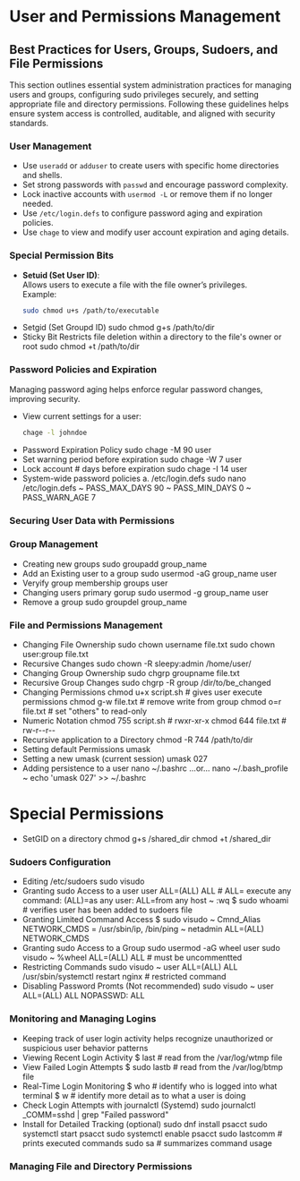 # User and Permissions Management

## Best Practices for Users, Groups, Sudoers, and File Permissions

This section outlines essential system administration practices for managing users and groups, configuring sudo privileges securely, and setting appropriate file and directory permissions. Following these guidelines helps ensure system access is controlled, auditable, and aligned with security standards.

### User Management

- Use `useradd` or `adduser` to create users with specific home directories and shells.
- Set strong passwords with `passwd` and encourage password complexity.
- Lock inactive accounts with `usermod -L` or remove them if no longer needed.
- Use `/etc/login.defs` to configure password aging and expiration policies.
- Use `chage` to view and modify user account expiration and aging details.

### Special Permission Bits

- **Setuid (Set User ID)**:  
  Allows users to execute a file with the file owner’s privileges.  
  Example:  
  ```bash
  sudo chmod u+s /path/to/executable
- Setgid (Set Groupd ID)
 sudo chmod g+s /path/to/dir
- Sticky Bit
Restricts file deletion within a directory to the file's owner or root
sudo chmod +t /path/to/dir


### Password Policies and Expiration

Managing password aging helps enforce regular password changes, improving security.

- View current settings for a user:
  ```bash
  chage -l johndoe
- Password Expiration Policy
sudo chage -M 90 user
- Set warning period before   expiration
sudo chage -W 7 user
- Lock account # days before expiration
sudo chage -I 14 user
- System-wide password policies
  a. /etc/login.defs
sudo nano /etc/login.defs
~ PASS_MAX_DAYS 90
~ PASS_MIN_DAYS 0
~ PASS_WARN_AGE 7



### Securing User Data with Permissions


### Group Management ###
- Creating new groups
sudo groupadd group_name
- Add an Existing user to a group
sudo usermod -aG group_name user
- Veryify group membership
groups user
- Changing users primary gorup
sudo usermod -g group_name user
- Remove a group
sudo groupdel group_name



### File and Permissions Management ###
- Changing File Ownership
sudo chown username file.txt
sudo chown user:group file.txt
- Recursive Changes
sudo chown -R sleepy:admin /home/user/
- Changing Group Ownership
sudo chgrp groupname file.txt
- Recursive Group Changes
sudo chgrp -R group /dir/to/be_changed
- Changing Permissions
chmod u+x script.sh	# gives user execute permissions
chmod g-w file.txt	# remove write from group
chmod o=r file.txt	# set "others" to read-only
- Numeric Notation
chmod 755 script.sh	# rwxr-xr-x
chmod 644 file.txt	# rw-r--r--
- Recursive application to a Directory
chmod -R 744 /path/to/dir
- Setting default Permissions
umask
- Setting a new umask (current session)
umask 027
- Adding persistence to a user 
nano ~/.bashrc 
...or...
nano ~/.bash_profile
~ echo 'umask 027' >> ~/.bashrc


# Special Permissions
- SetGID on a directory
chmod g+s /shared_dir
chmod +t /shared_dir


### Sudoers Configuration ###
- Editing /etc/sudoers
sudo visudo
- Granting sudo Access to a user
user ALL=(ALL) ALL	# ALL= execute any command: (ALL)=as any user: ALL=from any host
~ :wq 
$ sudo whoami		# verifies user has been added to sudoers file
- Granting Limited Command Access
$ sudo visudo
~ Cmnd_Alias NETWORK_CMDS = /usr/sbin/ip, /bin/ping
~ netadmin ALL=(ALL) NETWORK_CMDS
- Granting sudo Access to a Group
sudo usermod -aG wheel user
sudo visudo 
~ %wheel ALL=(ALL) ALL		# must be uncommentted 
- Restricting Commands
sudo visudo 
~ user ALL=(ALL) ALL /usr/sbin/systemctl restart nginx	# restricted command
- Disabling Password Promts (Not recommended)
sudo visudo
~ user ALL=(ALL) ALL NOPASSWD: ALL



### Monitoring and Managing Logins
- Keeping track of user login activity helps recognize unauthorized or suspicious user behavior patterns
- Viewing Recent Login Activity
$ last			# read from the /var/log/wtmp file
- View Failed Login Attempts
$ sudo lastb		# read from the /var/log/btmp file
- Real-Time Login Monitoring
$ who			# identify who is logged into what terminal
$ w			# identify more detail as to what a user is doing
- Check Login Attempts with journalctl (Systemd)
sudo journalctl _COMM=sshd | grep "Failed password"
- Install <acct> for Detailed Tracking (optional)
sudo dnf install psacct
sudo systemctl start psacct
sudo systemctl enable psacct
sudo lastcomm		# prints executed commands
sudo sa			# summarizes command usage


### Managing File and Directory Permissions

